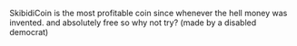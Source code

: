 SkibidiCoin is the most profitable coin since whenever the hell money was invented. and absolutely free so why not try? (made by a disabled democrat)
